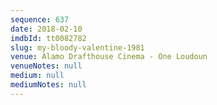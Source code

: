 ```yaml
---
sequence: 637
date: 2018-02-10
imdbId: tt0082782
slug: my-bloody-valentine-1981
venue: Alamo Drafthouse Cinema - One Loudoun
venueNotes: null
medium: null
mediumNotes: null
---
```

